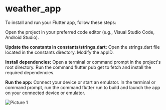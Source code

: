 # weather_app


To install and run your Flutter app, follow these steps:

Open the project in your preferred code editor (e.g., Visual Studio Code, Android Studio).

**Update the constants in constants/strings.dart:**
  Open the strings.dart file located in the constants directory.
  Modify the appID.
  
**Install dependencies:**
  Open a terminal or command prompt in the project's root directory.
  Run the command flutter pub get to fetch and install the required dependencies.
  
**Run the app:**
  Connect your device or start an emulator.
  In the terminal or command prompt, run the command flutter run to build and launch the app on your connected device or emulator.

![Picture 1](https://github.com/akashc294/weather_app/assets/49306233/56b5cf63-30df-4a14-85cc-76897128fd41)
